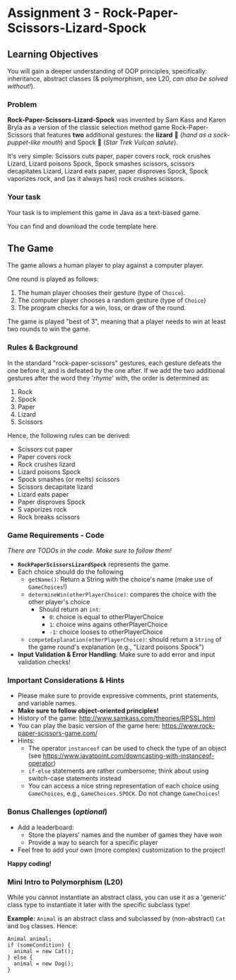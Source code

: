# Assignment 3 - Rock-Paper-Scissors-Lizard-Spock

## Learning Objectives
You will gain a deeper understanding of OOP principles, specifically: inheritance, abstract classes (& polymorphism, see L20, _can also be solved without!_).

### Problem
**Rock-Paper-Scissors-Lizard-Spock** was invented by Sam Kass and Karen Bryla as a version of the classic selection method game Rock-Paper-Scissors that features **two** additional gestures: the **lizard** 🦎 (_hand as a sock-puppet-like mouth_) and Spock 🖖 (_Star Trek Vulcan salute_).

It's very simple:
Scissors cuts paper, paper covers rock, rock crushes Lizard, Lizard poisons Spock, Spock smashes scissors, scissors decapitates Lizard, Lizard eats paper, paper disproves Spock, Spock vaporizes rock, and (as it always has) rock crushes scissors.

### Your task
Your task is to implement this game in Java as a text-based game.

You can find and download the code template here.

## The Game

The game allows a human player to play against a computer player.

One round is played as follows:
1. The human player chooses their gesture (type of `Choice`).
2. The computer player chooses a random gesture (type of `Choice`)
3. The program checks for a win, loss, or draw of the round.

The game is played "best of 3", meaning that a player needs to win at least two rounds to win the game.

### Rules & Background
In the standard "rock-paper-scissors" gestures, each gesture defeats the one before it, and is defeated by the one after. 
If we add the two additional gestures after the word they '_rhyme_' with, the order is determined as:
1. Rock
2. Spock
3. Paper
4. Lizard
5. Scissors

Hence, the following rules can be derived:
- Scissors cut paper
- Paper covers rock
- Rock crushes lizard
- Lizard poisons Spock
- Spock smashes (or melts) scissors
- Scissors decapitate lizard
- Lizard eats paper
- Paper disproves Spock
- S vaporizes rock
- Rock breaks scissors


### **Game Requirements - Code**
*There are TODOs in the code. Make sure to follow them!*
* **`RockPaperScissorsLizardSpock`** represents the game.
* Each choice should do the following
  * `getName()`: Return a String with the choice's name (make use of `GameChoices`!)
  * `determineWin(otherPlayerChoice)`: compares the choice with the other player's choice
    * Should return an `int`:
      * `0`: choice is equal to otherPlayerChoice
      * `1`: choice wins agains otherPlayerChoice
      * `-1`: choice looses to otherPlayerChoice
  * `competeExplanation(otherPlayerChoice)`: should return a `String` of the game round's explanation (e.g., "Lizard poisons Spock")
* **Input Validation & Error Handling**: Make sure to add error and input validation checks!

### Important Considerations & Hints

- Please make sure to provide expressive comments, print statements, and variable names.
- **Make sure to follow object-oriented principles!**
- History of the game: http://www.samkass.com/theories/RPSSL.html
- You can play the basic version of the game here: https://www.rock-paper-scissors-game.com/
- Hints:
  - The operator `instanceof` can be used to check the type of an object (see https://www.javatpoint.com/downcasting-with-instanceof-operator)
  - `if-else` statements are rather cumbersome; think about using switch-case statements instead
  - You can access a nice string representation of each choice using `GameChoices`, e.g., `GameChoices.SPOCK`. Do not change `GameChoices`!


### Bonus Challenges (*optional*)
* Add a leaderboard:
  * Store the players' names and the number of games they have won
  * Provide a way to search for a specific player
* Feel free to add your own (more complex) customization to the project!

**Happy coding!**

### Mini Intro to Polymorphism (L20)
While you cannot instantiate an abstract class, you can use it as a 'generic' class type to instantiate it later with the specific subclass type! 

**Example:** `Animal` is an abstract class and subclassed by (non-abstract) `Cat` and `Dog` classes.
Hence:
```
Animal animal;
if (someCondition) {
  animal = new Cat();
} else {
  animal = new Dog();
}
```
